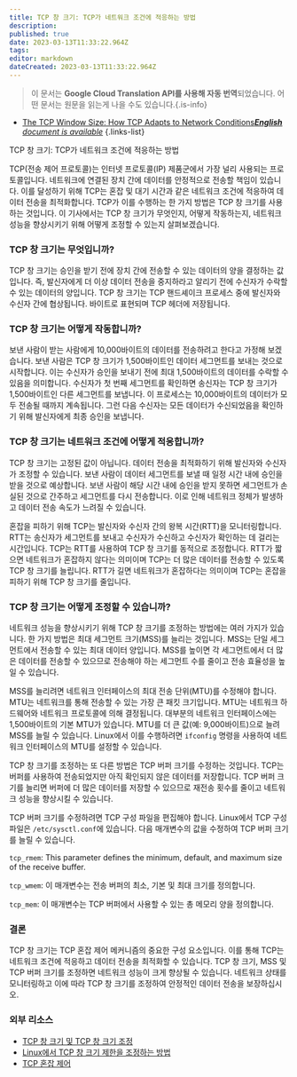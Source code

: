 ```yaml
---
title: TCP 창 크기: TCP가 네트워크 조건에 적응하는 방법
description: 
published: true
date: 2023-03-13T11:33:22.964Z
tags: 
editor: markdown
dateCreated: 2023-03-13T11:33:22.964Z
---
```


> 이 문서는 **Google Cloud Translation API를 사용해 자동 번역**되었습니다.
어떤 문서는 원문을 읽는게 나을 수도 있습니다.{.is-info}



- [The TCP Window Size: How TCP Adapts to Network Conditions***English** document is available*](/en/Knowledge-base/Network/the-tcp-window-size-how-tcp-adapts-to-network-conditions)
{.links-list}

TCP 창 크기: TCP가 네트워크 조건에 적응하는 방법

TCP(전송 제어 프로토콜)는 인터넷 프로토콜(IP) 제품군에서 가장 널리 사용되는 프로토콜입니다. 네트워크에 연결된 장치 간에 데이터를 안정적으로 전송할 책임이 있습니다. 이를 달성하기 위해 TCP는 혼잡 및 대기 시간과 같은 네트워크 조건에 적응하여 데이터 전송을 최적화합니다. TCP가 이를 수행하는 한 가지 방법은 TCP 창 크기를 사용하는 것입니다. 이 기사에서는 TCP 창 크기가 무엇인지, 어떻게 작동하는지, 네트워크 성능을 향상시키기 위해 어떻게 조정할 수 있는지 살펴보겠습니다.

### TCP 창 크기는 무엇입니까?

TCP 창 크기는 승인을 받기 전에 장치 간에 전송할 수 있는 데이터의 양을 결정하는 값입니다. 즉, 발신자에게 더 이상 데이터 전송을 중지하라고 알리기 전에 수신자가 수락할 수 있는 데이터의 양입니다. TCP 창 크기는 TCP 핸드셰이크 프로세스 중에 발신자와 수신자 간에 협상됩니다. 바이트로 표현되며 TCP 헤더에 저장됩니다.

### TCP 창 크기는 어떻게 작동합니까?

보낸 사람이 받는 사람에게 10,000바이트의 데이터를 전송하려고 한다고 가정해 보겠습니다. 보낸 사람은 TCP 창 크기가 1,500바이트인 데이터 세그먼트를 보내는 것으로 시작합니다. 이는 수신자가 승인을 보내기 전에 최대 1,500바이트의 데이터를 수락할 수 있음을 의미합니다. 수신자가 첫 번째 세그먼트를 확인하면 송신자는 TCP 창 크기가 1,500바이트인 다른 세그먼트를 보냅니다. 이 프로세스는 10,000바이트의 데이터가 모두 전송될 때까지 계속됩니다. 그런 다음 수신자는 모든 데이터가 수신되었음을 확인하기 위해 발신자에게 최종 승인을 보냅니다.

### TCP 창 크기는 네트워크 조건에 어떻게 적응합니까?

TCP 창 크기는 고정된 값이 아닙니다. 데이터 전송을 최적화하기 위해 발신자와 수신자가 조정할 수 있습니다. 보낸 사람이 데이터 세그먼트를 보낼 때 일정 시간 내에 승인을 받을 것으로 예상합니다. 보낸 사람이 해당 시간 내에 승인을 받지 못하면 세그먼트가 손실된 것으로 간주하고 세그먼트를 다시 전송합니다. 이로 인해 네트워크 정체가 발생하고 데이터 전송 속도가 느려질 수 있습니다.

혼잡을 피하기 위해 TCP는 발신자와 수신자 간의 왕복 시간(RTT)을 모니터링합니다. RTT는 송신자가 세그먼트를 보내고 수신자가 수신하고 수신자가 확인하는 데 걸리는 시간입니다. TCP는 RTT를 사용하여 TCP 창 크기를 동적으로 조정합니다. RTT가 짧으면 네트워크가 혼잡하지 않다는 의미이며 TCP는 더 많은 데이터를 전송할 수 있도록 TCP 창 크기를 늘립니다. RTT가 길면 네트워크가 혼잡하다는 의미이며 TCP는 혼잡을 피하기 위해 TCP 창 크기를 줄입니다.

### TCP 창 크기는 어떻게 조정할 수 있습니까?

네트워크 성능을 향상시키기 위해 TCP 창 크기를 조정하는 방법에는 여러 가지가 있습니다. 한 가지 방법은 최대 세그먼트 크기(MSS)를 늘리는 것입니다. MSS는 단일 세그먼트에서 전송할 수 있는 최대 데이터 양입니다. MSS를 높이면 각 세그먼트에서 더 많은 데이터를 전송할 수 있으므로 전송해야 하는 세그먼트 수를 줄이고 전송 효율성을 높일 수 있습니다.

MSS를 늘리려면 네트워크 인터페이스의 최대 전송 단위(MTU)를 수정해야 합니다. MTU는 네트워크를 통해 전송할 수 있는 가장 큰 패킷 크기입니다. MTU는 네트워크 하드웨어와 네트워크 프로토콜에 의해 결정됩니다. 대부분의 네트워크 인터페이스에는 1,500바이트의 기본 MTU가 있습니다. MTU를 더 큰 값(예: 9,000바이트)으로 늘려 MSS를 늘릴 수 있습니다. Linux에서 이를 수행하려면 ```ifconfig``` 명령을 사용하여 네트워크 인터페이스의 MTU를 설정할 수 있습니다.

TCP 창 크기를 조정하는 또 다른 방법은 TCP 버퍼 크기를 수정하는 것입니다. TCP는 버퍼를 사용하여 전송되었지만 아직 확인되지 않은 데이터를 저장합니다. TCP 버퍼 크기를 늘리면 버퍼에 더 많은 데이터를 저장할 수 있으므로 재전송 횟수를 줄이고 네트워크 성능을 향상시킬 수 있습니다.

TCP 버퍼 크기를 수정하려면 TCP 구성 파일을 편집해야 합니다. Linux에서 TCP 구성 파일은 ```/etc/sysctl.conf```에 있습니다. 다음 매개변수의 값을 수정하여 TCP 버퍼 크기를 늘릴 수 있습니다.

```tcp_rmem```: This parameter defines the minimum, default, and maximum size of the receive buffer.

```tcp_wmem```: 이 매개변수는 전송 버퍼의 최소, 기본 및 최대 크기를 정의합니다.

```tcp_mem```: 이 매개변수는 TCP 버퍼에서 사용할 수 있는 총 메모리 양을 정의합니다.

### 결론

TCP 창 크기는 TCP 혼잡 제어 메커니즘의 중요한 구성 요소입니다. 이를 통해 TCP는 네트워크 조건에 적응하고 데이터 전송을 최적화할 수 있습니다. TCP 창 크기, MSS 및 TCP 버퍼 크기를 조정하면 네트워크 성능이 크게 향상될 수 있습니다. 네트워크 상태를 모니터링하고 이에 따라 TCP 창 크기를 조정하여 안정적인 데이터 전송을 보장하십시오.

### 외부 리소스

- [TCP 창 크기 및 TCP 창 크기 조정](https://www.cloudflare.com/learning/tcp/tcp-window-size/)
- [Linux에서 TCP 창 크기 제한을 조정하는 방법](https://www.linux.com/topic/networking/how-tune-tcp-settings-linux-quick-guide/)
- [TCP 혼잡 제어](https://en.wikipedia.org/wiki/TCP_congestion_control)